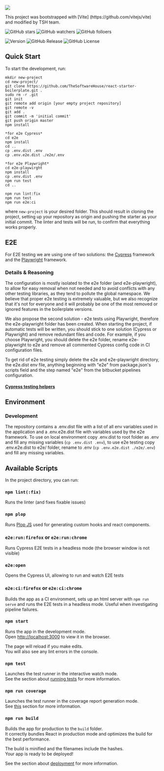 <img src="/docs/images/react-starter.svg" />
<p>
This project was bootstrapped with [Vite] (https://github.com/vitejs/vite) and modified by TSH team.

![GitHub stars](https://img.shields.io/github/stars/TheSoftwareHouse/react-starter-boilerplate?style=social)
![GitHub watchers](https://img.shields.io/github/watchers/TheSoftwareHouse/react-starter-boilerplate?style=social)
![GitHub folloers](https://img.shields.io/github/followers/TheSoftwareHouse?style=social)

![Version](https://img.shields.io/github/package-json/v/TheSoftwareHouse/react-starter-boilerplate)
![GitHub Release](https://img.shields.io/github/v/release/TheSoftwareHouse/react-starter-boilerplate)
![GitHub License](https://img.shields.io/github/license/TheSoftwareHouse/react-starter-boilerplate)

</p>

## Quick Start

To start the development, run:

```
mkdir new-project
cd new-project/
git clone https://github.com/TheSoftwareHouse/react-starter-boilerplate.git .
sudo rm -r .git
git init
git remote add origin [your empty project repository]
git remote -v
git add .
git commit -m 'initial commit'
git push origin master
npm install

*for e2e Cypress*
cd e2e
npm install
cd ..
cp .env.dist .env
cp .env.e2e.dist ./e2e/.env

*for e2e Playwright*
cd e2e-playwirght
npm install
cp .env.dist .env
npm run test
cd ..

npm run lint:fix
npm run test
npm run e2e:ci
```

where `new-project` is your desired folder. This should result in cloning the project, setting up your repository as
origin and pushing the starter as your initial commit. The linter and tests will be run, to confirm that everything
works properly.

## E2E

For E2E testing we are using one of two solutions: the [Cypress](https://www.cypress.io/) framework and the
[Playwright](https://playwright.dev/) framework.

### Details & Reasoning

The configuration is mostly isolated to the e2e folder (and e2e-playwright), to allow for easy removal when not needed
and to avoid conflicts with any other testing libraries, as they tend to pollute the global namespace. We believe that
proper e2e testing is extremely valuable, but we also recognize that it's not for everyone and it will probably be one
of the most removed or ignored features in the boilerplate versions.

We also propose the second solution - e2e tests using Playwright, therefore the e2e-playwright folder has been created.
When starting the project, if automatic tests will be written, you should stick to one solution (Cypress or Playwright)
and remove redundant files and code. For example, if you choose Playwright, you should delete the e2e folder, rename
e2e-playwright to e2e and remove all commented Cypress config code in CI configuration files.

To get rid of e2e testing simply delete the e2e and e2e-playwright directory, the e2e.dist env file, anything beginning
with "e2e" from package.json's scripts field and the step named "e2e" from the bitbucket pipelines configuration.

#### [Cypress testing helpers](e2e/scripts.md)

## Environment

### Development

The repository contains a .env.dist file with a list of all env variables used in the application and a .env.e2e.dist
file with variables used by the e2e framework. To use on local environment copy .env.dist to root folder as .env and
fill any missing variables (`cp .env.dist .env`), to use e2e testing copy .env.e2e.dist to e2e/ folder, rename to .env
(`cp .env.e2e.dist ./e2e/.env`) and fill any missing variables.

## Available Scripts

In the project directory, you can run:

### `npm lint(:fix)`

Runs the linter (and fixes fixable issues)

### `npm plop`

Runs [Plop JS](https://plopjs.com/) used for generating custom hooks and react components.

### `e2e:run:firefox` or `e2e:run:chrome`

Runs Cypress E2E tests in a headless mode (the browser window is not visible)

### `e2e:open`

Opens the Cypress UI, allowing to run and watch E2E tests

### `e2e:ci:firefox` or `e2e:ci:chrome`

Builds the app as a CI environment, sets up an html server with `npm run serve` and runs the E2E tests in a headless
mode. Useful when investigating pipeline failures.

### `npm start`

Runs the app in the development mode.<br /> Open [http://localhost:3000](http://localhost:3000) to view it in the
browser.

The page will reload if you make edits.<br /> You will also see any lint errors in the console.

### `npm test`

Launches the test runner in the interactive watch mode.<br /> See the section about
[running tests](https://facebook.github.io/create-react-app/docs/running-tests) for more information.

### `npm run coverage`

Launches the test runner in the coverage report generation mode.<br /> See
[this](https://create-react-app.dev/docs/running-tests/#coverage-reporting) section for more information.

### `npm run build`

Builds the app for production to the `build` folder.<br /> It correctly bundles React in production mode and optimizes
the build for the best performance.

The build is minified and the filenames include the hashes.<br /> Your app is ready to be deployed!

See the section about [deployment](https://facebook.github.io/create-react-app/docs/deployment) for more information.
